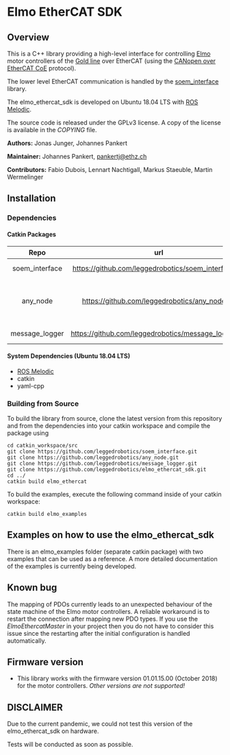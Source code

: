 # Elmo EtherCAT SDK

## Overview
This is a C++ library providing a high-level interface for controlling [Elmo](https://www.elmomc.com/) motor controllers of the [Gold line](https://www.elmomc.com/products/harsh-environment/servo-drive-gold-family/) over EtherCAT (using the [CANopen over EtherCAT CoE](https://www.ethercat.org/en/technology.html#1.9.1) protocol).

The lower level EtherCAT communication is handled by the [soem_interface](https://github.com/leggedrobotics/soem_interface) library.

The elmo_ethercat_sdk is developed on Ubuntu 18.04 LTS with [ROS Melodic](https://wiki.ros.org/melodic).

The source code is released under the GPLv3 license.
A copy of the license is available in the *COPYING* file.

**Authors:** Jonas Junger, Johannes Pankert

**Maintainer:** Johannes Pankert, pankertj@ethz.ch

**Contributors:** Fabio Dubois, Lennart Nachtigall, Markus Staeuble, Martin Wermelinger

## Installation

### Dependencies

#### Catkin Packages

| Repo           | url                                                  | License      | Content                                          |
|:--------------:|:----------------------------------------------------:|:------------:|:------------------------------------------------:|
| soem_interface | https://github.com/leggedrobotics/soem_interface.git | GPLv3        | EtherCAT functionalities                         |
| any_node       | https://github.com/leggedrobotics/any_node.git       | BSD 3-Clause | multi-threading, signal handling functionalities |
| message_logger | https://github.com/leggedrobotics/message_logger.git | BSD 3-Clause | simple log streams                               |

#### System Dependencies (Ubuntu 18.04 LTS)

- [ROS Melodic](https://wiki.ros.org/melodic)
- catkin
- yaml-cpp

### Building from Source

To build the library from source, clone the latest version from this repository and from the dependencies into your catkin workspace and compile the package using

	cd catkin_workspace/src
	git clone https://github.com/leggedrobotics/soem_interface.git
    git clone https://github.com/leggedrobotics/any_node.git
    git clone https://github.com/leggedrobotics/message_logger.git
    git clone https://github.com/leggedrobotics/elmo_ethercat_sdk.git
	cd ../
	catkin build elmo_ethercat 

To build the examples, execute the following command inside of your catkin workspace:
	
	catkin build elmo_examples
	
## Examples on how to use the elmo\_ethercat\_sdk
There is an elmo_examples folder (separate catkin package) with two examples that can be used as a reference.
A more detailed documentation of the examples is currently being developed.

## Known bug
The mapping of PDOs currently leads to an unexpected behaviour of the state machine of the Elmo motor controllers.
A reliable workaround is to restart the connection after mapping new PDO types.
If you use the *ElmoEthercatMaster* in your project then you do not have to consider this issue since the restarting after the initial configuration is handled automatically.

## Firmware version
- This library works with the firmware version 01.01.15.00 (October 2018) for the motor controllers. *Other versions are not supported!*


## DISCLAIMER
Due to the current pandemic, we could not test this version of the elmo_ethercat_sdk on hardware.

Tests will be conducted as soon as possible.